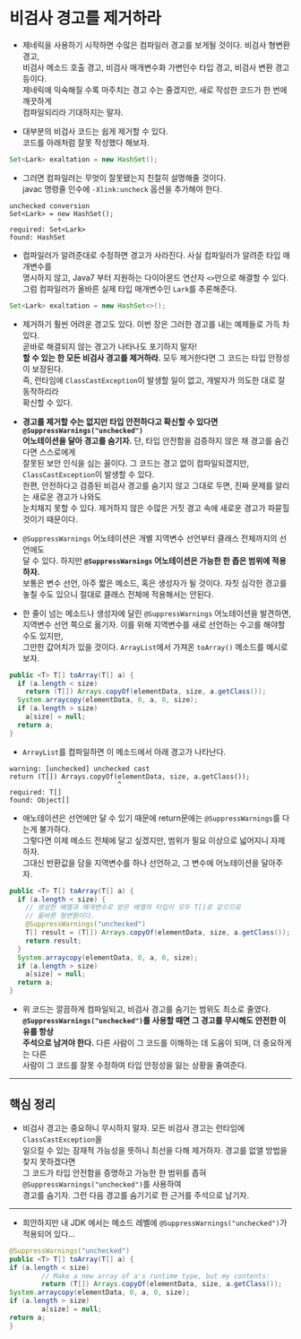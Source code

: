 # 비검사 경고를 제거하라

- 제네릭을 사용하기 시작하면 수많은 컴파일러 경고를 보게될 것이다. 비검사 형변환 경고,  
  비검사 메소드 호출 경고, 비검사 매개변수화 가변인수 타입 경고, 비검사 변환 경고 등이다.  
  제네릭에 익숙해질 수록 마주치는 경고 수는 줄겠지만, 새로 작성한 코드가 한 번에 깨끗하게  
  컴파일되리라 기대하지는 말자.

- 대부분의 비검사 코드는 쉽게 제거할 수 있다.  
  코드를 아래처럼 잘못 작성했다 해보자.

```java
Set<Lark> exaltation = new HashSet();
```

- 그러면 컴파일러는 무엇이 잘못됐는지 친절히 설명해줄 것이다.  
  javac 명령줄 인수에 `-Xlink:uncheck` 옵션을 추가해야 한다.

```
unchecked conversion
Set<Lark> = new HashSet();
            ^
required: Set<Lark>
found: HashSet
```

- 컴파일러가 알려준대로 수정하면 경고가 사라진다. 사실 컴파일러가 알려준 타입 매개변수를  
  명시하지 않고, Java7 부터 지원하는 다이아몬드 연산자 `<>`만으로 해결할 수 있다.  
  그럼 컴파일러가 올바른 실제 타입 매개변수인 `Lark`를 추론해준다.

```java
Set<Lark> exaltation = new HashSet<>();
```

- 제거하기 훨씬 어려운 경고도 있다. 이번 장은 그러한 경고를 내는 예제들로 가득 차있다.  
  곧바로 해결되지 않는 경고가 나타나도 포기하지 말자!  
  **할 수 있는 한 모든 비검사 경고를 제거하라.** 모두 제거한다면 그 코드는 타입 안정성이 보장된다.  
  즉, 런타임에 `ClassCastException`이 발생할 일이 없고, 개발자가 의도한 대로 잘 동작하리라  
  확신할 수 있다.

- **경고를 제거할 수는 없지만 타입 안전하다고 확신할 수 있다면 `@SuppressWarnings("unchecked")`**  
  **어노테이션을 달아 경고를 숨기자.** 단, 타입 안전함을 검증하지 않은 채 경고를 숨긴다면 스스로에게  
  잘못된 보안 인식을 심는 꼴이다. 그 코드는 경고 없이 컴파일되겠지만, `ClassCastException`이 발생할 수 있다.  
  한편, 안전하다고 검증된 비검사 경고를 숨기지 않고 그대로 두면, 진짜 문제를 알리는 새로운 경고가 나와도  
  눈치채지 못할 수 있다. 제거하지 않은 수많은 거짓 경고 속에 새로운 경고가 파묻힐 것이기 때문이다.

- `@SuppressWarnings` 어노테이션은 개별 지역변수 선언부터 클래스 전체까지의 선언에도  
  달 수 있다. 하지만 **`@SuppressWarnings` 어노테이션은 가능한 한 좁은 범위에 적용하자.**  
  보통은 변수 선언, 아주 짧은 메소드, 혹은 생성자가 될 것이다. 자칫 심각한 경고를  
  놓칠 수도 있으니 절대로 클래스 전체에 적용해서는 안된다.

- 한 줄이 넘는 메소드나 생성자에 달린 `@SuppressWarnings` 어노테이션을 발견하면,  
  지역변수 선언 쪽으로 옮기자. 이를 위해 지역변수를 새로 선언하는 수고를 해야할 수도 있지만,  
  그만한 값어치가 있을 것이다. `ArrayList`에서 가져온 `toArray()` 메소드를 예시로 보자.

```java
public <T> T[] toArray(T[] a) {
  if (a.length < size)
    return (T[]) Arrays.copyOf(elementData, size, a.getClass());
  System.arraycopy(elementData, 0, a, 0, size);
  if (a.length > size)
    a[size] = null;
  return a;
}
```

- `ArrayList`를 컴파일하면 이 메소드에서 아래 경고가 나타난다.

```
warning: [unchecked] unchecked cast
return (T[]) Arrays.copyOf(elementData, size, a.getClass());
                           ^
required: T[]
found: Object[]
```

- 애노테이션은 선언에만 달 수 있기 때문에 return문에는 `@SuppressWarnings`를 다는게 불가하다.  
  그렇다면 이제 메소드 전체에 달고 싶겠지만, 범위가 필요 이상으로 넓어지니 자제하자.  
  그대신 반환값을 담을 지역변수를 하나 선언하고, 그 변수에 어노테이션을 달아주자.

```java
public <T> T[] toArray(T[] a) {
  if (a.length < size) {
    // 생성한 배열과 매개변수로 받은 배열의 타입이 모두 T[]로 같으므로
    // 올바른 형변환이다.
    @SuppressWarnings("unchecked")
    T[] result = (T[]) Arrays.copyOf(elementData, size, a.getClass());
    return result;
  }
  System.arraycopy(elementData, 0, a, 0, size);
  if (a.length > size)
    a[size] = null;
  return a;
}
```

- 위 코드는 깔끔하게 컴파일되고, 비검사 경고를 숨기는 범위도 최소로 줄였다.  
  **`@SuppressWarnings("unchecked")`를 사용할 때면 그 경고를 무시해도 안전한 이유를 항상**  
  **주석으로 남겨야 한다.** 다른 사람이 그 코드를 이해하는 데 도움이 되며, 더 중요하게는 다른  
  사람이 그 코드를 잘못 수정하여 타입 안정성을 잃는 상황을 줄여준다.

---

## 핵심 정리

- 비검사 경고는 중요하니 무시하지 말자. 모든 비검사 경고는 런타임에 `ClassCastException`을  
  일으킬 수 있는 잠재적 가능성을 뜻하니 최선을 다해 제거하자. 경고를 없앨 방법을 찾지 못하겠다면  
  그 코드가 타입 안전함을 증명하고 가능한 한 범위를 좁혀 `@SuppressWarnings("unchecked")`를 사용하여  
  경고를 숨기자. 그런 다음 경고를 숨기기로 한 근거를 주석으로 남기자.

---

- 희안하지만 내 JDK 에서는 메소드 레벨에 `@SuppressWarnings("unchecked")`가 적용되어 있다...

```java
@SuppressWarnings("unchecked")
public <T> T[] toArray(T[] a) {
if (a.length < size)
        // Make a new array of a's runtime type, but my contents:
        return (T[]) Arrays.copyOf(elementData, size, a.getClass());
System.arraycopy(elementData, 0, a, 0, size);
if (a.length > size)
        a[size] = null;
return a;
}
```
